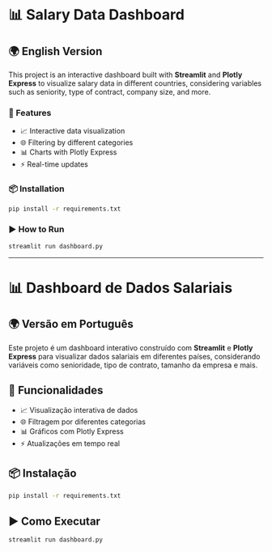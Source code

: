 # 📊 Salary Data Dashboard

## 🌍 English Version

This project is an interactive dashboard built with **Streamlit** and **Plotly Express** to visualize salary data in different countries, considering variables such as seniority, type of contract, company size, and more.

### 🚀 Features

* 📈 Interactive data visualization
* 🌐 Filtering by different categories
* 📊 Charts with Plotly Express
* ⚡ Real-time updates

### 📦 Installation

```bash
pip install -r requirements.txt
```

### ▶️ How to Run

```bash
streamlit run dashboard.py
```

---

# 📊 Dashboard de Dados Salariais

## 🌍 Versão em Português

Este projeto é um dashboard interativo construído com **Streamlit** e **Plotly Express** para visualizar dados salariais em diferentes países, considerando variáveis como senioridade, tipo de contrato, tamanho da empresa e mais.

## 🚀 Funcionalidades

* 📈 Visualização interativa de dados
* 🌐 Filtragem por diferentes categorias
* 📊 Gráficos com Plotly Express
* ⚡ Atualizações em tempo real

## 📦 Instalação

```bash
pip install -r requirements.txt
```

## ▶️ Como Executar

```bash
streamlit run dashboard.py
```
